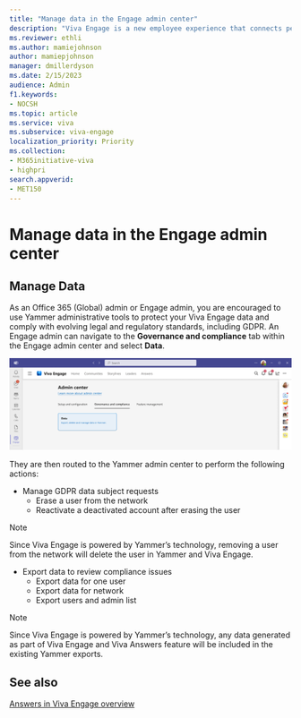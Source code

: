 ```yaml
---
title: "Manage data in the Engage admin center"
description: "Viva Engage is a new employee experience that connects people across the company—wherever and whenever they work—so that everyone is included and engaged."
ms.reviewer: ethli
ms.author: mamiejohnson
author: mamiepjohnson
manager: dmillerdyson
ms.date: 2/15/2023
audience: Admin
f1.keywords:
- NOCSH
ms.topic: article
ms.service: viva
ms.subservice: viva-engage
localization_priority: Priority
ms.collection:  
- M365initiative-viva
- highpri
search.appverid:
- MET150
---
```


# Manage data in the Engage admin center

## Manage Data 
As an Office 365 (Global) admin or Engage admin, you are encouraged to use Yammer administrative tools to protect your Viva Engage data and comply with evolving legal and regulatory standards, including GDPR. An Engage admin can navigate to the **Governance and compliance** tab within the Engage admin center and select **Data**. 

![Image of the Data tab for administrative management in Viva Engage.](/Viva/media/engage/admin/manage-data-eac.png)

They are then routed to the Yammer admin center to perform the following actions:

- Manage GDPR data subject requests 
    - Erase a user from the network 
    - Reactivate a deactivated account after erasing the user 

>[!NOTE]
> Since Viva Engage is powered by Yammer’s technology, removing a user from the network will delete the user in Yammer and Viva Engage. 

- Export data to review compliance issues 
    - Export data for one user 
    - Export data for network 
    - Export users and admin list 

>[!NOTE]
> Since Viva Engage is powered by Yammer’s technology, any data generated as part of Viva Engage and Viva Answers feature will be included in the existing Yammer exports.

## See also 
[Answers in Viva Engage overview](https://support.microsoft.com/en-us/topic/getting-started-with-microsoft-viva-engage-729f9fce-3aa6-4478-888c-a1543918c284)
